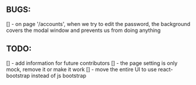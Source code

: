 ## BUGS:
[] - on page '/accounts', when we try to edit the password, the background covers the modal window and prevents us from doing anything
## TODO:
[] - add information for future contributors
[] - the page setting is only mock, remove it or make it work
[] - move the entire UI to use react-bootstrap instead of js bootstrap